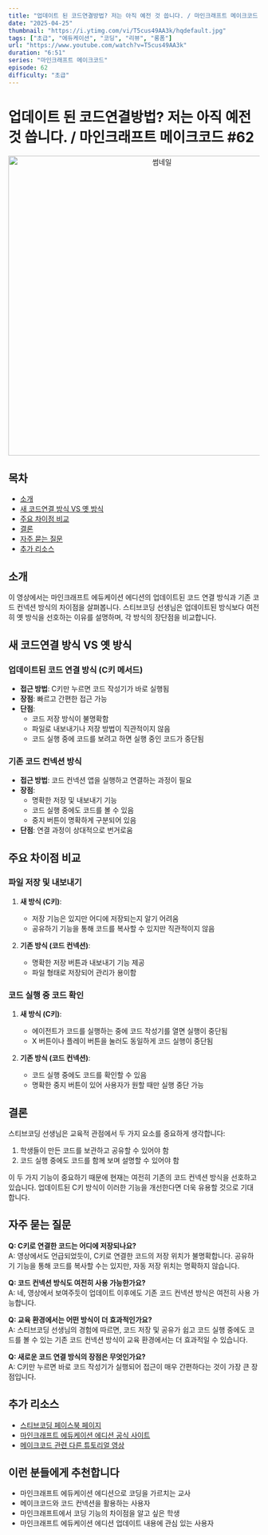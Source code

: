 ```yaml
---
title: "업데이트 된 코드연결방법? 저는 아직 예전 것 씁니다. / 마인크래프트 메이크코드 #62 아직도 코드컨넥션을 고집하는 이유"
date: "2025-04-25"
thumbnail: "https://i.ytimg.com/vi/T5cus49AA3k/hqdefault.jpg"
tags: ["초급", "에듀케이션", "코딩", "리뷰", "롱폼"]
url: "https://www.youtube.com/watch?v=T5cus49AA3k"
duration: "6:51"
series: "마인크래프트 메이크코드"
episode: 62
difficulty: "초급"
---
```


# 업데이트 된 코드연결방법? 저는 아직 예전 것 씁니다. / 마인크래프트 메이크코드 #62

<div align="center">
<img src="https://i.ytimg.com/vi/T5cus49AA3k/hqdefault.jpg" alt="썸네일" width="600"/>
</div>

## 목차
- [소개](#소개)
- [새 코드연결 방식 VS 옛 방식](#새-코드연결-방식-vs-옛-방식)
- [주요 차이점 비교](#주요-차이점-비교)
- [결론](#결론)
- [자주 묻는 질문](#자주-묻는-질문)
- [추가 리소스](#추가-리소스)

## 소개
이 영상에서는 마인크래프트 에듀케이션 에디션의 업데이트된 코드 연결 방식과 기존 코드 컨넥션 방식의 차이점을 살펴봅니다. 스티브코딩 선생님은 업데이트된 방식보다 여전히 옛 방식을 선호하는 이유를 설명하며, 각 방식의 장단점을 비교합니다.

## 새 코드연결 방식 VS 옛 방식

### 업데이트된 코드 연결 방식 (C키 메서드)
- **접근 방법**: C키만 누르면 코드 작성기가 바로 실행됨
- **장점**: 빠르고 간편한 접근 가능
- **단점**: 
  - 코드 저장 방식이 불명확함
  - 파일로 내보내기나 저장 방법이 직관적이지 않음
  - 코드 실행 중에 코드를 보려고 하면 실행 중인 코드가 중단됨

### 기존 코드 컨넥션 방식
- **접근 방법**: 코드 컨넥션 앱을 실행하고 연결하는 과정이 필요
- **장점**: 
  - 명확한 저장 및 내보내기 기능
  - 코드 실행 중에도 코드를 볼 수 있음
  - 중지 버튼이 명확하게 구분되어 있음
- **단점**: 연결 과정이 상대적으로 번거로움

## 주요 차이점 비교

### 파일 저장 및 내보내기
1. **새 방식 (C키)**:
   - 저장 기능은 있지만 어디에 저장되는지 알기 어려움
   - 공유하기 기능을 통해 코드를 복사할 수 있지만 직관적이지 않음

2. **기존 방식 (코드 컨넥션)**:
   - 명확한 저장 버튼과 내보내기 기능 제공
   - 파일 형태로 저장되어 관리가 용이함

### 코드 실행 중 코드 확인
1. **새 방식 (C키)**:
   - 에이전트가 코드를 실행하는 중에 코드 작성기를 열면 실행이 중단됨
   - X 버튼이나 플레이 버튼을 눌러도 동일하게 코드 실행이 중단됨

2. **기존 방식 (코드 컨넥션)**:
   - 코드 실행 중에도 코드를 확인할 수 있음
   - 명확한 중지 버튼이 있어 사용자가 원할 때만 실행 중단 가능

## 결론
스티브코딩 선생님은 교육적 관점에서 두 가지 요소를 중요하게 생각합니다:
1. 학생들이 만든 코드를 보관하고 공유할 수 있어야 함
2. 코드 실행 중에도 코드를 함께 보며 설명할 수 있어야 함

이 두 가지 기능이 중요하기 때문에 현재는 여전히 기존의 코드 컨넥션 방식을 선호하고 있습니다. 업데이트된 C키 방식이 이러한 기능을 개선한다면 더욱 유용할 것으로 기대합니다.

## 자주 묻는 질문

**Q: C키로 연결한 코드는 어디에 저장되나요?**  
A: 영상에서도 언급되었듯이, C키로 연결한 코드의 저장 위치가 불명확합니다. 공유하기 기능을 통해 코드를 복사할 수는 있지만, 자동 저장 위치는 명확하지 않습니다.

**Q: 코드 컨넥션 방식도 여전히 사용 가능한가요?**  
A: 네, 영상에서 보여주듯이 업데이트 이후에도 기존 코드 컨넥션 방식은 여전히 사용 가능합니다.

**Q: 교육 환경에서는 어떤 방식이 더 효과적인가요?**  
A: 스티브코딩 선생님의 경험에 따르면, 코드 저장 및 공유가 쉽고 코드 실행 중에도 코드를 볼 수 있는 기존 코드 컨넥션 방식이 교육 환경에서는 더 효과적일 수 있습니다.

**Q: 새로운 코드 연결 방식의 장점은 무엇인가요?**  
A: C키만 누르면 바로 코드 작성기가 실행되어 접근이 매우 간편하다는 것이 가장 큰 장점입니다.

## 추가 리소스
- [스티브코딩 페이스북 페이지](https://www.facebook.com/stvcoding/)
- [마인크래프트 에듀케이션 에디션 공식 사이트](https://education.minecraft.net/)
- [메이크코드 관련 다른 튜토리얼 영상](https://www.youtube.com/c/SteveCoding)

## 이런 분들에게 추천합니다
- 마인크래프트 에듀케이션 에디션으로 코딩을 가르치는 교사
- 메이크코드와 코드 컨넥션을 활용하는 사용자
- 마인크래프트에서 코딩 기능의 차이점을 알고 싶은 학생
- 마인크래프트 에듀케이션 에디션 업데이트 내용에 관심 있는 사용자
